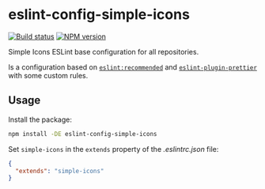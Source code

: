 # eslint-config-simple-icons

[![Build status](https://img.shields.io/github/workflow/status/simple-icons/simple-icons-eslint/Verify/develop?logo=github&label=tests)](https://github.com/simple-icons/simple-icons-eslint/actions?query=workflow%3AVerify+branch%develop) [![NPM version](https://img.shields.io/npm/v/eslint-config-simple-icons.svg?logo=npm)](https://www.npmjs.com/package/eslint-config-simple-icons)

Simple Icons ESLint base configuration for all repositories.

Is a configuration based on [`eslint:recommended`](https://github.com/eslint/eslint/blob/e5e9e271da58361bda16f7abc8f367ccc6f91510/conf/eslint-recommended.js) and [`eslint-plugin-prettier`](https://github.com/prettier/eslint-plugin-prettier) with some custom rules.

## Usage

Install the package:

```sh
npm install -DE eslint-config-simple-icons
```

Set `simple-icons` in the `extends` property of the _.eslintrc.json_ file:

```json
{
  "extends": "simple-icons"
}
```
